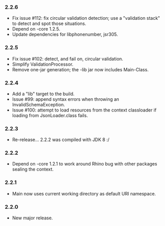 ### 2.2.6

* Fix issue #112: fix circular validation detection; use a "validation stack" to
  detect and spot those situations.
* Depend on -core 1.2.5.
* Update dependencies for libphonenumber, jsr305.

### 2.2.5

* Fix issue #102: detect, and fail on, circular validation.
* Simplify ValidationProcessor.
* Remove one-jar generation; the -lib jar now includes Main-Class.

### 2.2.4

* Add a "lib" target to the build.
* Issue #99: append syntax errors when throwing an InvalidSchemaException.
* Issue #100: attempt to load resources from the context classloader if loading
  from JsonLoader.class fails.

### 2.2.3

* Re-release... 2.2.2 was compiled with JDK 8 :/

### 2.2.2

* Depend on -core 1.2.1 to work around Rhino bug with other packages sealing the
  context.

### 2.2.1

* Main now uses current working directory as default URI namespace.

### 2.2.0

* New major release.

